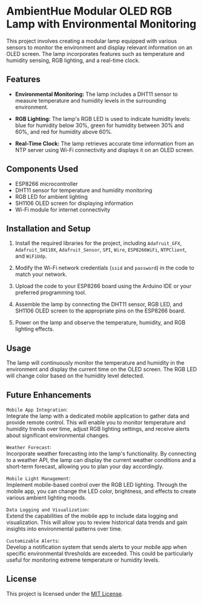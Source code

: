 # AmbientHue Modular OLED RGB Lamp with Environmental Monitoring

This project involves creating a modular lamp equipped with various sensors to monitor the environment and display relevant information on an OLED screen. The lamp incorporates features such as temperature and humidity sensing, RGB lighting, and a real-time clock.

## Features

- **Environmental Monitoring:** The lamp includes a DHT11 sensor to measure temperature and humidity levels in the surrounding environment.

- **RGB Lighting:** The lamp's RGB LED is used to indicate humidity levels: blue for humidity below 30%, green for humidity between 30% and 60%, and red for humidity above 60%.

- **Real-Time Clock:** The lamp retrieves accurate time information from an NTP server using Wi-Fi connectivity and displays it on an OLED screen.

## Components Used

- ESP8266 microcontroller
- DHT11 sensor for temperature and humidity monitoring
- RGB LED for ambient lighting
- SH1106 OLED screen for displaying information
- Wi-Fi module for internet connectivity

## Installation and Setup

1. Install the required libraries for the project, including `Adafruit_GFX`, `Adafruit_SH110X`, `Adafruit_Sensor`, `SPI`, `Wire`, `ESP8266WiFi`, `NTPClient`, and `WiFiUdp`.

2. Modify the Wi-Fi network credentials (`ssid` and `password`) in the code to match your network.

3. Upload the code to your ESP8266 board using the Arduino IDE or your preferred programming tool.

4. Assemble the lamp by connecting the DHT11 sensor, RGB LED, and SH1106 OLED screen to the appropriate pins on the ESP8266 board.

5. Power on the lamp and observe the temperature, humidity, and RGB lighting effects.

## Usage

The lamp will continuously monitor the temperature and humidity in the environment and display the current time on the OLED screen. The RGB LED will change color based on the humidity level detected.

## Future Enhancements

`Mobile App Integration`: \
Integrate the lamp with a dedicated mobile application to gather data and provide remote control. This will enable you to monitor temperature and humidity trends over time, adjust RGB lighting settings, and receive alerts about significant environmental changes.

`Weather Forecast`: \
Incorporate weather forecasting into the lamp's functionality. By connecting to a weather API, the lamp can display the current weather conditions and a short-term forecast, allowing you to plan your day accordingly.

`Mobile Light Management`: \
Implement mobile-based control over the RGB LED lighting. Through the mobile app, you can change the LED color, brightness, and effects to create various ambient lighting moods.

`Data Logging and Visualization`: \
Extend the capabilities of the mobile app to include data logging and visualization. This will allow you to review historical data trends and gain insights into environmental patterns over time.

`Customizable Alerts`: \
Develop a notification system that sends alerts to your mobile app when specific environmental thresholds are exceeded. This could be particularly useful for monitoring extreme temperature or humidity levels.

## License

This project is licensed under the [MIT License](LICENSE).
